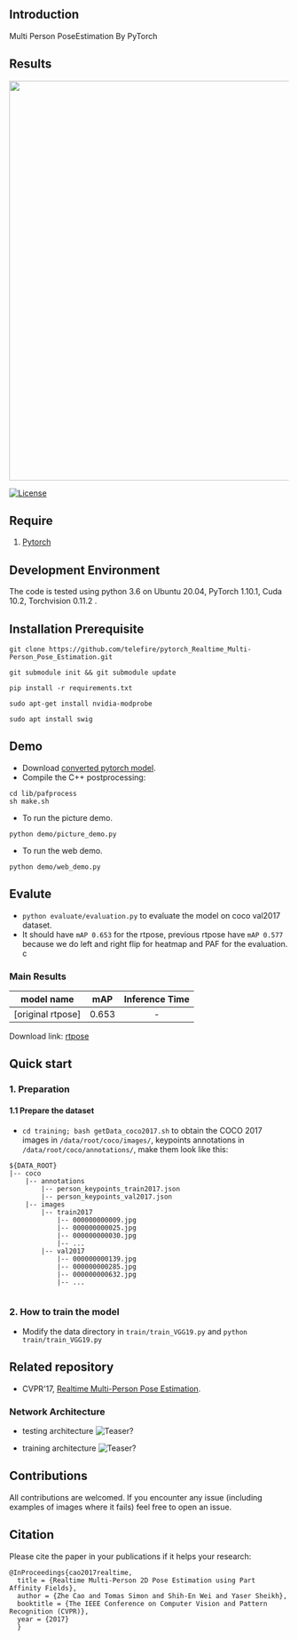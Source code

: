 ## Introduction
Multi Person PoseEstimation By PyTorch

## Results

<p align="left">
<img src="https://github.com/tensorboy/pytorch_Realtime_Multi-Person_Pose_Estimation/blob/master/readme/result.gif", width="720">
</p>

[![License](https://img.shields.io/github/license/mashape/apistatus.svg)](https://opensource.org/licenses/MIT) 

## Require
1. [Pytorch](http://pytorch.org/)

## Development Environment

The code is tested using python 3.6 on Ubuntu 20.04, PyTorch 1.10.1, Cuda 10.2, Torchvision 0.11.2 .

## Installation Prerequisite

```
git clone https://github.com/telefire/pytorch_Realtime_Multi-Person_Pose_Estimation.git
```

```
git submodule init && git submodule update
```
```
pip install -r requirements.txt
```
```
sudo apt-get install nvidia-modprobe
```
```
sudo apt install swig
```

## Demo
- Download [converted pytorch model](https://www.dropbox.com/s/ae071mfm2qoyc8v/pose_model.pth?dl=0).
- Compile the C++ postprocessing: 
```
cd lib/pafprocess
sh make.sh
```
- To run the picture demo.
```
python demo/picture_demo.py
```
- To run the web demo.
```
python demo/web_demo.py
```

## Evalute
- `python evaluate/evaluation.py` to evaluate the model on coco val2017 dataset.
- It should have `mAP 0.653` for the rtpose, previous rtpose have `mAP 0.577` because we do left and right flip for heatmap and PAF for the evaluation. 
c
### Main Results

| model name| mAP |  Inference Time | 
| :---------: | :---------: |:---------: |
|[original rtpose]   | 0.653 |-|

Download link:
[rtpose](https://www.dropbox.com/s/ae071mfm2qoyc8v/pose_model.pth?dl=0)


## Quick start

### 1. Preparation

#### 1.1 Prepare the dataset
- `cd training; bash getData_coco2017.sh` to obtain the COCO 2017 images in `/data/root/coco/images/`, keypoints annotations in `/data/root/coco/annotations/`,
make them look like this:
```
${DATA_ROOT}
|-- coco
    |-- annotations
        |-- person_keypoints_train2017.json
        |-- person_keypoints_val2017.json
    |-- images
        |-- train2017
            |-- 000000000009.jpg
            |-- 000000000025.jpg
            |-- 000000000030.jpg
            |-- ... 
        |-- val2017
            |-- 000000000139.jpg
            |-- 000000000285.jpg
            |-- 000000000632.jpg
            |-- ... 
        

```

### 2. How to train the model
- Modify the data directory in `train/train_VGG19.py` and `python train/train_VGG19.py`

## Related repository
- CVPR'17, [Realtime Multi-Person Pose Estimation](https://github.com/ZheC/Realtime_Multi-Person_Pose_Estimation).

### Network Architecture
- testing architecture
![Teaser?](https://github.com/tensorboy/pytorch_Realtime_Multi-Person_Pose_Estimation/blob/master/readme/pose.png)

- training architecture
![Teaser?](https://github.com/tensorboy/pytorch_Realtime_Multi-Person_Pose_Estimation/blob/master/readme/training_structure.png)

## Contributions

All contributions are welcomed. If you encounter any issue (including examples of images where it fails) feel free to open an issue.

## Citation
Please cite the paper in your publications if it helps your research: 

    @InProceedings{cao2017realtime,
      title = {Realtime Multi-Person 2D Pose Estimation using Part Affinity Fields},
      author = {Zhe Cao and Tomas Simon and Shih-En Wei and Yaser Sheikh},
      booktitle = {The IEEE Conference on Computer Vision and Pattern Recognition (CVPR)},
      year = {2017}
      }
